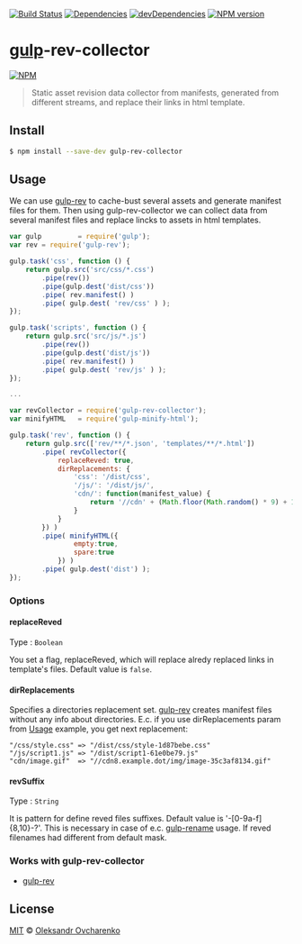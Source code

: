 [![Build Status](https://travis-ci.org/shonny-ua/gulp-rev-collector.svg)](https://travis-ci.org/shonny-ua/gulp-rev-collector)
[![Dependencies](https://david-dm.org/shonny-ua/gulp-rev-collector.svg)](https://david-dm.org/shonny-ua/gulp-rev-collector)
[![devDependencies](https://david-dm.org/shonny-ua/gulp-rev-collector/dev-status.svg)](https://david-dm.org/shonny-ua/gulp-rev-collector#info=devDependencies&view=table)
[![NPM version](https://badge.fury.io/js/gulp-rev-collector.svg)](http://badge.fury.io/js/gulp-rev-collector)

# [gulp](https://github.com/wearefractal/gulp)-rev-collector

[![NPM](https://nodei.co/npm/gulp-rev-collector.png?downloads=true&stars=true)](https://nodei.co/npm/gulp-rev-collector/)

> Static asset revision data collector from manifests, generated from different streams, and replace their links in html template.

## Install

```sh
$ npm install --save-dev gulp-rev-collector
```

## Usage

We can use [gulp-rev](https://github.com/sindresorhus/gulp-rev) to cache-bust several assets and generate manifest files for them. Then using gulp-rev-collector we can collect data from several manifest files and replace lincks to assets in html templates.

```js
var gulp         = require('gulp');
var rev = require('gulp-rev');

gulp.task('css', function () {
    return gulp.src('src/css/*.css')
        .pipe(rev())
        .pipe(gulp.dest('dist/css'))
        .pipe( rev.manifest() )
        .pipe( gulp.dest( 'rev/css' ) );
});

gulp.task('scripts', function () {
    return gulp.src('src/js/*.js')
        .pipe(rev())
        .pipe(gulp.dest('dist/js'))
        .pipe( rev.manifest() )
        .pipe( gulp.dest( 'rev/js' ) );
});

...

var revCollector = require('gulp-rev-collector');
var minifyHTML   = require('gulp-minify-html');

gulp.task('rev', function () {
    return gulp.src(['rev/**/*.json', 'templates/**/*.html'])
        .pipe( revCollector({
            replaceReved: true,
            dirReplacements: {
                'css': '/dist/css',
                '/js/': '/dist/js/',
                'cdn/': function(manifest_value) {
                    return '//cdn' + (Math.floor(Math.random() * 9) + 1) + '.' + 'exsample.dot' + '/img/' + manifest_value;
                }
            }
        }) )
        .pipe( minifyHTML({
                empty:true,
                spare:true
            }) )
        .pipe( gulp.dest('dist') );
});
```

### Options

#### replaceReved

Type : `Boolean`

You set a flag, replaceReved, which will replace alredy replaced links in template's files. Default value is `false`.

#### dirReplacements

Specifies a directories replacement set. [gulp-rev](https://github.com/sindresorhus/gulp-rev) creates manifest files without any info about directories. E.c. if you use dirReplacements param from [Usage](#usage) example, you get next replacement:

```
"/css/style.css" => "/dist/css/style-1d87bebe.css"
"/js/script1.js" => "/dist/script1-61e0be79.js"
"cdn/image.gif"  => "//cdn8.example.dot/img/image-35c3af8134.gif"
```

#### revSuffix

Type : `String`

It is pattern for define reved files suffixes. Default value is '-[0-9a-f]{8,10}-?'. This is necessary in case of e.c. [gulp-rename](https://github.com/hparra/gulp-rename) usage. If reved filenames had different from default mask.


### Works with gulp-rev-collector

- [gulp-rev](https://github.com/sindresorhus/gulp-rev)

## License

[MIT](http://opensource.org/licenses/MIT) © [Oleksandr Ovcharenko](mailto:shonny.ua@gmail.com)
